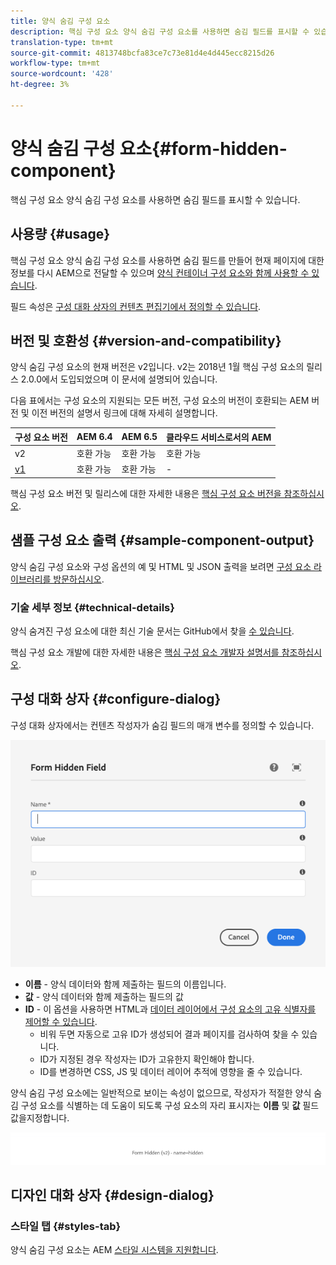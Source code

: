 ```yaml
---
title: 양식 숨김 구성 요소
description: 핵심 구성 요소 양식 숨김 구성 요소를 사용하면 숨김 필드를 표시할 수 있습니다.
translation-type: tm+mt
source-git-commit: 4813748bcfa83ce7c73e81d4e4d445ecc8215d26
workflow-type: tm+mt
source-wordcount: '428'
ht-degree: 3%

---
```



# 양식 숨김 구성 요소{#form-hidden-component}

핵심 구성 요소 양식 숨김 구성 요소를 사용하면 숨김 필드를 표시할 수 있습니다.

## 사용량 {#usage}

핵심 구성 요소 양식 숨김 구성 요소를 사용하면 숨김 필드를 만들어 현재 페이지에 대한 정보를 다시 AEM으로 전달할 수 있으며 [양식 컨테이너 구성 요소와 함께 사용할 수 있습니다](form-container.md).

필드 속성은 [구성 대화 상자의 컨텐츠 편집기에서 정의할 수 있습니다](form-hidden.md).

## 버전 및 호환성 {#version-and-compatibility}

양식 숨김 구성 요소의 현재 버전은 v2입니다. v2는 2018년 1월 핵심 구성 요소의 릴리스 2.0.0에서 도입되었으며 이 문서에 설명되어 있습니다.

다음 표에서는 구성 요소의 지원되는 모든 버전, 구성 요소의 버전이 호환되는 AEM 버전 및 이전 버전의 설명서 링크에 대해 자세히 설명합니다.

| 구성 요소 버전 | AEM 6.4 | AEM 6.5 | 클라우드 서비스로서의 AEM |
|--- |--- |--- |---|
| v2 | 호환 가능 | 호환 가능 | 호환 가능 |
| [v1](/help/components/v1/form-hidden-v1.md) | 호환 가능 | 호환 가능 | - |

핵심 구성 요소 버전 및 릴리스에 대한 자세한 내용은 [핵심 구성 요소 버전을 참조하십시오](/help/versions.md).

## 샘플 구성 요소 출력 {#sample-component-output}

양식 숨김 구성 요소와 구성 옵션의 예 및 HTML 및 JSON 출력을 보려면 [구성 요소 라이브러리를 방문하십시오](https://adobe.com/go/aem_cmp_library_form_hidden).

### 기술 세부 정보 {#technical-details}

양식 숨겨진 구성 요소에 대한 최신 기술 문서는 GitHub에서 찾을 [수 있습니다](https://adobe.com/go/aem_cmp_tech_form_hidden_v2).

핵심 구성 요소 개발에 대한 자세한 내용은 [핵심 구성 요소 개발자 설명서를 참조하십시오](/help/developing/overview.md).

## 구성 대화 상자 {#configure-dialog}

구성 대화 상자에서는 컨텐츠 작성자가 숨김 필드의 매개 변수를 정의할 수 있습니다.

![양식 숨김 편집 대화 상자](/help/assets/form-hidden-edit.png)

* **이름** - 양식 데이터와 함께 제출하는 필드의 이름입니다.
* **값** - 양식 데이터와 함께 제출하는 필드의 값
* **ID** - 이 옵션을 사용하면 HTML과 [데이터 레이어에서 구성 요소의 고유 식별자를 제어할 수 있습니다](/help/developing/data-layer/overview.md).
   * 비워 두면 자동으로 고유 ID가 생성되어 결과 페이지를 검사하여 찾을 수 있습니다.
   * ID가 지정된 경우 작성자는 ID가 고유한지 확인해야 합니다.
   * ID를 변경하면 CSS, JS 및 데이터 레이어 추적에 영향을 줄 수 있습니다.

양식 숨김 구성 요소에는 일반적으로 보이는 속성이 없으므로, 작성자가 적절한 양식 숨김 구성 요소를 식별하는 데 도움이 되도록 구성 요소의 자리 표시자는 **이름** 및 **값** 필드 값을지정합니다.

![숨겨진 구성 요소의 예](/help/assets/form-hidden-example.png)

## 디자인 대화 상자 {#design-dialog}

### 스타일 탭 {#styles-tab}

양식 숨김 구성 요소는 AEM [스타일 시스템을 지원합니다](/help/get-started/authoring.md#component-styling).
